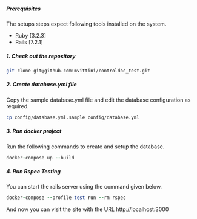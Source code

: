 ##### Prerequisites

The setups steps expect following tools installed on the system.


- Ruby [3.2.3]
- Rails [7.2.1]

##### 1. Check out the repository

```bash
git clone git@github.com:mvittini/controldoc_test.git
```

##### 2. Create database.yml file

Copy the sample database.yml file and edit the database configuration as required.

```bash
cp config/database.yml.sample config/database.yml
```

##### 3. Run docker project

Run the following commands to create and setup the database.

```ruby
docker-compose up --build
```

##### 4. Run Rspec Testing

You can start the rails server using the command given below.

```ruby
docker-compose --profile test run --rm rspec
```

And now you can visit the site with the URL http://localhost:3000